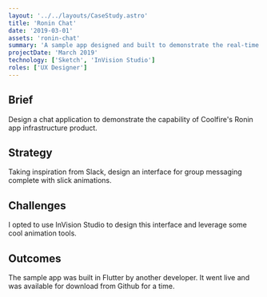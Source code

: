 ```yaml
---
layout: '../../layouts/CaseStudy.astro'
title: 'Ronin Chat'
date: '2019-03-01'
assets: 'ronin-chat'
summary: 'A sample app designed and built to demonstrate the real-time connectivity features of a new infrastructure product.'
projectDate: 'March 2019'
technology: ['Sketch', 'InVision Studio']
roles: ['UX Designer']
---
```


## Brief

Design a chat application to demonstrate the capability of Coolfire's Ronin app infrastructure product.

## Strategy

Taking inspiration from Slack, design an interface for group messaging complete with slick animations.

## Challenges

I opted to use InVision Studio to design this interface and leverage some cool animation tools.

## Outcomes

The sample app was built in Flutter by another developer. It went live and was available for download from Github for a time.
